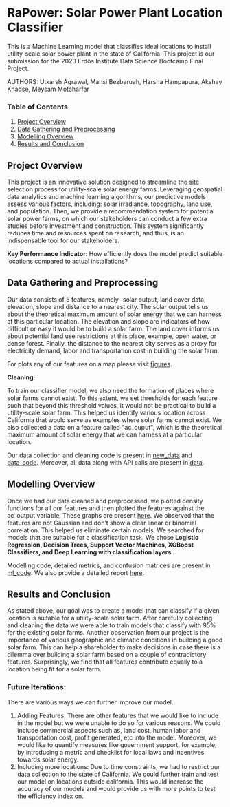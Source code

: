 RaPower: Solar Power Plant Location Classifier
================================================

This is a Machine Learning model that classifies ideal locations to install utility-scale solar 
power plant in the state of California. This project is our submission for the 2023 Erdös 
Institute Data Science Bootcamp Final Project. 

AUTHORS: Utkarsh Agrawal, Mansi Bezbaruah, Harsha Hampapura, Akshay Khadse, Meysam Motaharfar

### Table of Contents
1. [Project Overview](#project-overview)
3. [Data Gathering and Preprocessing](#data-gathering-and-preprocessing)
4. [Modelling Overview](#modelling-overview)
5. [Results and Conclusion](#results-and-conclusion)

## Project Overview
This project is an innovative solution designed to streamline the site selection process 
for utility-scale solar energy farms. Leveraging geospatial data analytics and machine 
learning algorithms, our predictive models assess various factors, including: solar 
irradiance, topography, land use, and population. Then, we provide a recommendation 
system for potential solar power farms, on which our stakeholders can conduct a few 
extra studies before investment and construction. This system significantly reduces 
time and resources spent on research, and thus, is an indispensable tool for our 
stakeholders.

<b> Key Performance Indicator: </b>
How efficiently does the model predict suitable locations compared to actual installations?

## Data Gathering and Preprocessing
Our data consists of 5 features, namely- solar output, land cover data, elevation, slope 
and distance to a nearest city. The solar output tells us about the theoretical maximum 
amount of solar energy that we can harness at this particular location. The elevation 
and slope are indicators of how difficult or easy it would be to build a solar farm. The 
land cover informs us about potential land use restrictions at this place, example, 
open water, or dense forest. Finally, the distance to the nearest city serves as a proxy 
for electricity demand, labor and transportation cost in building the solar farm. 

For plots any of our features on a map please visit [figures](figures).

<b> Cleaning: </b>

To train our classifier model, we also need the formation of places where solar farms cannot 
exist. To this extent, we set thresholds for each feature such that beyond this threshold values, 
it would not be practical to build a utility-scale solar farm. This helped us identify various 
location across California that would serve as examples where solar farms cannot exist. We also
collected a data on a feature called "ac_ouput", which is the theoretical maximum amount of 
solar energy that we can harness at a particular location. 

Our data collection and cleaning code is present in [new_data](new_data) and 
[data_code](data_code). Moreover, all data along with API calls are 
present in [data](data).

## Modelling Overview
Once we had our data cleaned and preprocessed, we plotted density functions for all our features 
and then plotted the features against the ac_output variable. These graphs are present 
[here](data_code/data_viz.ipynb). We observed that the features are 
not Gaussian and don’t show a clear linear or binomial correlation. This helped us eliminate 
certain models. We searched for models that are suitable for a classification task. We chose 
<b> Logistic Regression, Decision Trees, Support Vector Machines, XGBoost Classifiers, and 
Deep Learning with classification layers </b>.

Modelling code, detailed metrics, and confusion matrices are present in [ml_code](ml_code). We
also provide a detailed report [here](ml_code/ML_Model_Report.pdf).

## Results and Conclusion 
As stated above, our goal was to create a model that can classify if a given location 
is suitable for a utility-scale solar farm. After carefully collecting and cleaning 
the data we were able to train models that classify with 95% for the existing solar farms. 
Another observation from our project is the importance of various geographic and 
climatic conditions in building a good solar farm. This can help a shareholder to 
make decisions in case there is a dilemma over building a solar farm based on a 
couple of contradictory features. Surprisingly, we find that all features contribute 
equally to a location being fit for a solar farm. 

### Future Iterations:
There are various ways we can further improve our model. 
1. Adding Features: There are other features that we would like to include in the model
   but we were unable to do so for various reasons. We could include commercial aspects
   such as, land cost, human labor and transportation cost, profit generated, etc into
   the model. Moreover, we would like to quantify measures like government support,
   for example, by introducing a metric and checklist for local laws and incentives
   towards solar energy.
2. Including more locations: Due to time constraints, we had to restrict our data
   collection to the state of California. We could further train and test our model on
   locations outside california. This would increase the accuracy of our models and
   would provide us with more points to test the efficiency index on.


